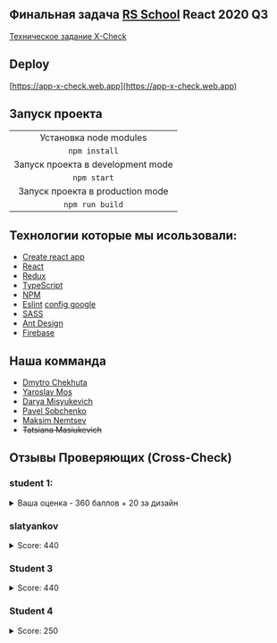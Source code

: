 ## Финальная задача [RS School](https://rs.school/) React 2020 Q3
[Техническое задание X-Check](https://github.com/rolling-scopes-school/tasks/blob/master/tasks/xcheck/xcheck.md)

## Deploy
[https://app-x-check.web.app](https://app-x-check.web.app)

## Запуск проекта

|                                                 |
|:-----------------------------------------------:|
|Установка node modules                           |
|`npm install`                                    |
|Запуск проекта в development mode                |
|`npm start`                                    |
|Запуск проекта в  production mode                |
|`npm run build`                                   |

## Технологии которые мы исользовали:

* [Create react app](https://github.com/facebook/create-react-app)
* [React](https://reactjs.org/)
* [Redux](https://redux-toolkit.js.org/)
* [TypeScript](https://www.typescriptlang.org/)
* [NPM](https://www.npmjs.com/)
* [Eslint](https://eslint.org/)  [config google](https://github.com/google/eslint-config-google)
* [SASS](https://sass-scss.ru/)
* [Ant Design](https://ant.design/)
* [Firebase](https://firebase.google.com/)

## Наша комманда
* [Dmytro Chekhuta](https://github.com/SkyWalker1996x)
* [Yaroslav Mos](https://github.com/YaroslavBIG)
* [Darya Misyukevich](https://github.com/missdasha)
* [Pavel Sobchenko](https://github.com/pavel-sobchenko)
* [Maksim Nemtsev](https://github.com/maksim-nemtsev)
* ~~Tatsiana Masiukevich~~


## Отзывы Проверяющих (Cross-Check)

### student 1:
<details>
<summary>Ваша оценка - 360 баллов  + 20 за дизайн</summary>

Отзыв по пунктам ТЗ: 

Не выполненные/не засчитанные пункты: 

1) Список оценок можно фильтровать по заданию, выполнившему студенту и проверяющему  

2) Импорт пунктов и категорий в формате RSS Checklis  

3) Импорт пунктов и категорий в markdown формате, в котором описано большинство задач RSS  

4) Дать возможность проверяющему добавить ещё один пункт со штрафными или поощрительными баллами. Способы реализации могут быть различными, например можно просто дать возможность указывать не только максимальный балл за требование, но и минимальный меньше ноля  

Отзыв: так и не смог открыть страницу check. Возможно это связано с открытием для проверки одного и того же запроса, не зависимо от выбора. 

5) Сделать поле комментария обязательным, если оценка не совпадает с самопроверкой  

Отзыв: так и не смог открыть страницу check. 

6) Возможность оставить обратную связь проверяющему - поблагодарить или пожаловаться

7) Возможность оспорить оценку по каждому пункту  

Отзыв: в reviews/edit видел поле "Dispute grade", но его заполнение ничего не изменило: в разделе Debates ничего не появилось, после повторного открытия ревью поле осталось пустым. 

8) Принять решение по оспариваемому пункту может не только проверяющий, но и пользователь со специальной ролью  

9) Написаны юнит-тесты, code coverage > 50%. Способ получения coverage report описан в README.  

10) По названиям юнит тестов понятно, что они тестируют. Тесты не просто вызывают код, но и делают осмысленные ассерты. до +30, если code coverage меньше 50%, максимальная оценка снижается пропорционально (при 25% максимум +15 баллов)  

Частично выполненные пункты: 

1) Список запросов на проверку можно сортировать и фильтровать по заданию и выполнившему студенту.  

Отзыв: нет сортировки, только фильтрация 

2) Форма проверки и самопроверки задания  

Отзыв: selfCheck: при попытке выставить оценку выбранный пункт дублируется снизу. Данное событие происходит как при выборе radio-button так и на каждый ввод с клавиатуры. Не открывается страница Check - вылетает ошибка "Cannot read property 'maxScore' of undefined" 

3) Автор задания может остановить сбор запросов на проверку в рамках кросс-чек сессии и случайным образом распределить проверяющих  

Отзыв: в разделе Sessions/Task при выборе статуса Completed, ничего не изменилось. Возможность выбирать данную сессию при создании запроса осталась и сохраняется. 

4) Автор задания может завершить кросс-чек сессию, после чего студент может посмотреть свою итоговую оценку  

Отзыв: в разделе Sessions/Task при выборе статуса Completed, ничего не изменилось. Возможность выбирать данную сессию при создании запроса осталась и сохраняется. 

5) Каждое действие, меняющее данные, доступно только при наличии у пользователя соответствующей роли. Набор ролей можно взять из примера или придумать свои. Ограничения должны быть описаны в README. Если выбор роли недоступен при логине или регистрации, тогда в исходной базе (db.json) должны быть тестовые пользователи с каждой из ролей, а их логины и пароли должны быть в README.  

Отзыв: выбор роли частично проработан 

Выполненные пункты: 

1) Упрощённая страница/окно авторизации  

2) Страница со списком задач (tasks)  

3) Форма (на отдельной странице или в окне) создания и редактирования задачи  

4) Страница со списком запросов на проверку (review requests)  

5) Форма создания запроса на проверку  

6) Страница со списком оценок работ (reviews)  

Отзыв: после авторизации открывается пустая страница. Открылась только после "прощелкивания" по другим пунктам меню. Бал не снижал.  

7) Список оценок можно сортировать по всем полям/колонкам, где сортировка применима  

8) Страница или окно с деталями оценки одного проверяющего  

9) Главная страница со ссылками на остальные доступные страницы ИЛИ всегда видимое меню для навигации  

10) Пометить пункт как штраф ИЛИ возможность указать минимальный балл меньше 0
</details>

### slatyankov
<details>
<summary> Score: 440 </summary>
С результатами самооценки согласен
</details>

### Student 3
<details>
<summary> Score: 440 </summary>

Выполненные пункты:

Упрощённая страница/окно авторизации

Страница со списком задач (tasks)

Форма (на отдельной странице или в окне) создания и редактирования задачи

Страница со списком запросов на проверку (review requests)

Список запросов на проверку можно сортировать и фильтровать по заданию и выполнившему студенту.

Форма создания запроса на проверку

Форма проверки и самопроверки задания

Страница со списком оценок работ (reviews)

Список оценок можно сортировать по всем полям/колонкам, где сортировка применима

Список оценок можно фильтровать по заданию, выполнившему студенту и проверяющему

Страница или окно с деталями оценки одного проверяющего

Главная страница со ссылками на остальные доступные страницы ИЛИ всегда видимое меню для навигации

Пометить пункт как штраф ИЛИ возможность указать минимальный балл меньше 0

Пометить пункт как проверяемый только ментором (скрывать при кросс-чеке), или более сложная система ролей при проверке

Объединение требований в категории (basic scope, advanced, etc)

Импорт пунктов и категорий в формате RSS Checklis

Экспорт и импорт задания в собственном JSON формате. Побочный эффект - задание легко скопировать, оставив оригинальное без изменений

Кнопки для быстрой оценки (не выполнено - 0 баллов, выполнено частично - 50%, выполнено полностью - 100%), но остаётся возможность указать любое промежуточное значение

Сделать поле комментария обязательным, если оценка не совпадает с самопроверкой

Промежуточное состояние проверки (и самопроверки тоже) можно сохранить, не публикуя её

Возможность оставить обратную связь проверяющему - поблагодарить или пожаловаться

Возможность оспорить оценку по каждому пункту

Страница со списком кросс-чек сессий. Автор заданий (или другая роль на ваше усмотрение) может создавать и редактировать сессии

Студенты могут создавать запросы на проверку в рамках конкретной кросс-чек сессии

Автор задания может завершить кросс-чек сессию, после чего студент может посмотреть свою итоговую оценку

Полноценная авторизация через GitHub OAuth. Для удобства проверки выбор ролей лучше оставить при логине

В исходной базе (db.json) воспроизведено задание xcheck и создан запрос на его оценку

Дополнительные полезные возможности, не описанные в требованиях к заданию. Для оценки должны обязательно быть описаны в README

Отзыв: в процессе проверки и самопроверки отображается кол-во проверенных пунктов и сумма баллов.

README файл в репозитории с описанием используемых технологий, инструкцией для начала разработки и для деплоя продакшн версии.

Использован eslint preset (не обязательно airbnb) и нет предупреждений и ошибок

В репозитории есть "следы" активной командной работы - комментарии в пулл реквестах

Частично выполненные пункты:

Каждое действие, меняющее данные, доступно только при наличии у пользователя соответствующей роли. Набор ролей можно взять из примера или придумать свои. Ограничения должны быть описаны в README. Если выбор роли недоступен при логине или регистрации, тогда в исходной базе (db.json) должны быть тестовые пользователи с каждой из ролей, а их логины и пароли должны быть в README.

Отзыв: Роли доступны для раздела Tasks,

Student - только просмотр таблицы;

Mentor - добавление и редактирование тасков;

Administrtor - добавление и редактирование и удаление тасков;

В исходной базе (db.json) есть примеры сущностей каждого типа

Отзыв: Исходная база - firebase

</details>

### Student 4
<details>
<summary> Score: 250 </summary>

Где ссылка на pull request? не понятно как создать запрос на проверку
 
